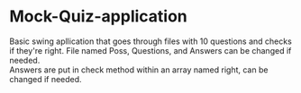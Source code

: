 # Mock-Quiz-application
Basic swing apllication that goes through files with 10 questions and checks if they're right. File named Poss, Questions, and Answers can be changed if needed.\
Answers are put in check method within an array named right, can be changed if needed.

